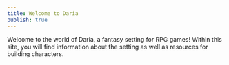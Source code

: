 ```yaml
---
title: Welcome to Daria
publish: true
---
```

Welcome to the world of Daria, a fantasy setting for RPG games! Within this site, you will find information about the setting as well as resources for building characters.